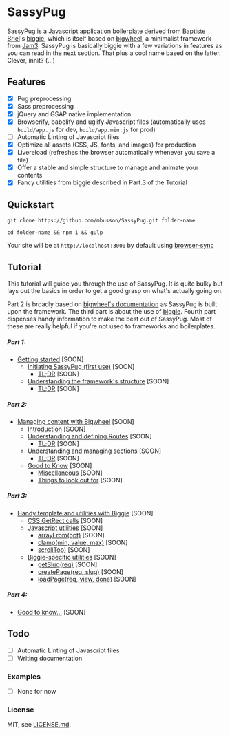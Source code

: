# SassyPug

SassyPug is a Javascript application boilerplate derived from [Baptiste Briel](https://github.com/baptistebriel/)'s [biggie](https://github.com/baptistebriel/biggie), which is itself based on [bigwheel](https://github.com/bigwheel-framework), a minimalist framework from [Jam3](http://www.jam3.com/). SassyPug is basically biggie with a few variations in features as you can read in the next section. That plus a cool name based on the latter. Clever, innit? (...)

## Features

- [x] Pug preprocessing
- [x] Sass preprocessing
- [x] jQuery and GSAP native implementation
- [x] Browserify, babelify and uglify Javascript files (automatically uses `build/app.js` for dev, `build/app.min.js` for prod)
- [ ] Automatic Linting of Javascript files
- [x] Optimize all assets (CSS, JS, fonts, and images) for production
- [x] Livereload (refreshes the browser automatically whenever you save a file)
- [x] Offer a stable and simple structure to manage and animate your contents
- [x] Fancy utilities from biggie described in Part.3 of the Tutorial

## Quickstart

`git clone https://github.com/mbusson/SassyPug.git folder-name`

`cd folder-name && npm i && gulp`

Your site will be at `http://localhost:3000` by default using [browser-sync](http://www.browsersync.io)

## Tutorial

This tutorial will guide you through the use of SassyPug. It is quite bulky but lays out the basics in order to get a good grasp on what's actually going on.

Part 2 is broadly based on [bigwheel's documentation](https://github.com/bigwheel-framework/documentation) as SassyPug is built upon the framework. The third part is about the use of [biggie](https://github.com/baptistebriel/biggie). Fourth part dispenses handy information to make the best out of SassyPug. Most of these are really helpful if you're not used to frameworks and boilerplates.

##### Part 1:
- [Getting started](quickstart.md) [SOON]
  - [Initiating SassyPug (first use)](quickstart.md) [SOON]
      - [TL;DR](quickstart.md) [SOON]
  - [Understanding the framework's structure](quickstart.md) [SOON]
      - [TL;DR](quickstart.md) [SOON]

##### Part 2:
- [Managing content with Bigwheel](quickstart.md) [SOON]
  - [Introduction](quickstart.md) [SOON]
  - [Understanding and defining Routes](quickstart.md) [SOON]
      - [TL;DR](quickstart.md) [SOON]
  - [Understanding and managing sections](quickstart.md) [SOON]
      - [TL;DR](quickstart.md) [SOON]
  - [Good to Know](quickstart.md) [SOON]
      - [Miscellaneous](quickstart.md) [SOON]
      - [Things to look out for](quickstart.md) [SOON]

##### Part 3:
- [Handy template and utilities with Biggie](quickstart.md) [SOON]
  - [CSS GetRect calls](quickstart.md) [SOON]
  - [Javascript utilities](quickstart.md) [SOON]
      - [arrayFrom(opt)](quickstart.md) [SOON]
      - [clamp(min, value, max)](quickstart.md) [SOON]
      - [scrollTop)](quickstart.md) [SOON]
  - [Biggie-specific utilities](quickstart.md) [SOON]
      - [getSlug(req)](quickstart.md) [SOON]
      - [createPage(req, slug)](quickstart.md) [SOON]
      - [loadPage(req, view, done)](quickstart.md) [SOON]

##### Part 4:
- [Good to know...](quickstart.md) [SOON]

## Todo

- [ ] Automatic Linting of Javascript files
- [ ] Writing documentation

### Examples

- [ ] None for now

### License

MIT, see [LICENSE.md]().

